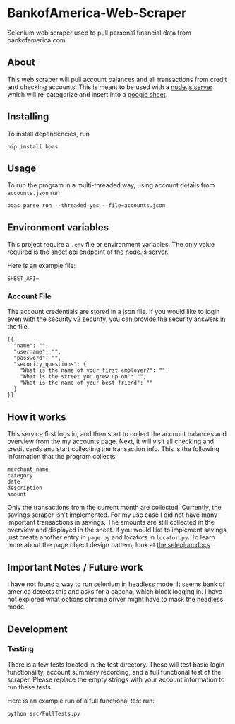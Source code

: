 # BankofAmerica-Web-Scraper

Selenium web scraper used to pull personal financial data from bankofamerica.com


## About
This web scraper will pull account balances and all transactions from credit and checking accounts. This is meant to be
used with a [node.js server](https://github.com/eshaffer321/BankOfAmerica-2-GoogleSheet-API) which will re-categorize and
insert into a [google sheet](https://docs.google.com/spreadsheets/d/14GYLeWTUBPFWYzXMAJJV4YPmwcsf6vabkQ0-CeHSqHQ/edit#gid=759515713). 

## Installing

To install dependencies, run
```.env
pip install boas
```

## Usage

To run the program in a multi-threaded way, using account details from `accounts.json` run
```.env
boas parse run --threaded-yes --file=accounts.json
```


## Environment variables

This project require a `.env` file or environment variables. The only value required is the sheet api endpoint of the 
[node.js server](https://github.com/eshaffer321/BankOfAmerica-2-GoogleSheet-API).

Here is an example file:
```
SHEET_API=
```

### Account File
The account credentials are stored in a json file. If you would like to login even with the security v2 security,
 you can provide the security answers in the file.
```.env
[{
  "name": "",
  "username": "",
  "password": "",
  "security_questions": {
    "What is the name of your first employer?": "",
    "What is the street you grew up on": "",
    "What is the name of your best friend": ""
  }
}]

```

## How it works

This service first logs in, and then start to collect the account balances and overview from the my accounts page. Next, 
it will visit all checking and credit cards and start collecting the transaction info. This is the following information
that the program collects:

```
merchant_name
category
date
description
amount
```

Only the transactions from the current month are collected. Currently, the savings scraper isn't implemented. For my use
case I did not have many important transactions in savings. The amounts are still collected in the overview and displayed 
in the sheet. If you would like to implement savings, just create another entry in `page.py` and locators in `locator.py`.
To learn more about the page object design pattern, look at [the selenium docs](https://selenium-python.readthedocs.io/page-objects.html)


## Important Notes / Future work

I have not found a way to run selenium in headless mode. It seems bank of america detects this and asks for a capcha, 
which block logging in. I have not explored what options chrome driver might have to mask the headless mode.

## Development
### Testing

There is a few tests located in the test directory. These will test basic login functionality, account summary recording,
and a full functional test of the scraper. Please replace the empty strings with your account information to run these tests.

Here is an example run of a full functional test run:
```.env
python src/FullTests.py
```